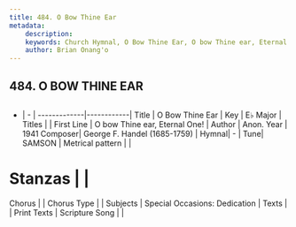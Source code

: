 ```yaml
---
title: 484. O Bow Thine Ear
metadata:
    description: 
    keywords: Church Hymnal, O Bow Thine Ear, O bow Thine ear, Eternal One!, 
    author: Brian Onang'o
---
```



## 484. O BOW THINE EAR

```txt

```

- |   -  |
-------------|------------|
Title | O Bow Thine Ear |
Key | E♭ Major |
Titles |  |
First Line | O bow Thine ear, Eternal One! |
Author | Anon.
Year | 1941
Composer| George F. Handel (1685-1759) |
Hymnal|  - |
Tune| SAMSON |
Metrical pattern | |
# Stanzas |  |
Chorus |  |
Chorus Type |  |
Subjects | Special Occasions: Dedication |
Texts |  |
Print Texts | 
Scripture Song |  |
  
